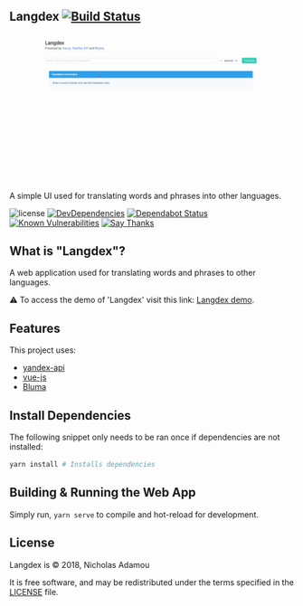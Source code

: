## Langdex [![Build Status](https://travis-ci.org/nicholasadamou/Langdex.svg?branch=master)](https://travis-ci.org/nicholasadamou/Langdex)

![preview](previews/preview.gif)

A simple UI used for translating words and phrases into other languages.

![license](https://img.shields.io/apm/l/vim-mode.svg)
[![DevDependencies](https://img.shields.io/david/dev/nicholasadamou/Langdex.svg?style=flat-square)](https://david-dm.org/nicholasadamou/Langdex#info=devDependencies)
[![Dependabot Status](https://api.dependabot.com/badges/status?host=github&repo=nicholasadamou/Langdex)](https://dependabot.com)
[![Known Vulnerabilities](https://snyk.io/test/github/nicholasadamou/Langdex/badge.svg?targetFile=package.json)](https://snyk.io/test/github/nicholasadamou/Langdex?targetFile=package.json)
[![Say Thanks](https://img.shields.io/badge/say-thanks-ff69b4.svg)](https://saythanks.io/to/NicholasAdamou)

## What is "Langdex"?

A web application used for translating words and phrases to other languages.

⚠️ To access the demo of 'Langdex' visit this link: [Langdex demo](https://langdex.netlify.com/).

## Features

This project uses:

* [yandex-api](https://www.omdbapi.com/)
* [vue-js](https://vuejs.org/)
* [Bluma](https://bulma.io/)

## Install Dependencies

The following snippet only needs to be ran once if dependencies are not installed:

```bash
yarn install # Installs dependencies
```

## Building & Running the Web App

Simply run, `yarn serve` to compile and hot-reload for development.

## License

Langdex is © 2018, Nicholas Adamou

It is free software, and may be redistributed under the terms specified in the [LICENSE] file.

[LICENSE]: LICENSE

